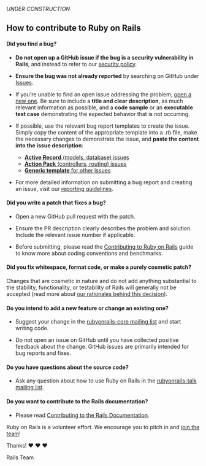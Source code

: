 _*UNDER CONSTRUCTION*_

## How to contribute to Ruby on Rails

#### **Did you find a bug?**

* **Do not open up a GitHub issue if the bug is a security vulnerability
  in Rails**, and instead to refer to our [security policy](https://rubyonrails.org/security/).

* **Ensure the bug was not already reported** by searching on GitHub under [Issues](https://github.com/rails/rails/issues).

* If you're unable to find an open issue addressing the problem, [open a new one](https://github.com/rails/rails/issues/new). Be sure to include a **title and clear description**, as much relevant information as possible, and a **code sample** or an **executable test case** demonstrating the expected behavior that is not occurring.

* If possible, use the relevant bug report templates to create the issue. Simply copy the content of the appropriate template into a .rb file, make the necessary changes to demonstrate the issue, and **paste the content into the issue description**:
  * [**Active Record** (models, database) issues](https://github.com/rails/rails/blob/master/guides/bug_report_templates/active_record_master.rb)
  * [**Action Pack** (controllers, routing) issues](https://github.com/rails/rails/blob/master/guides/bug_report_templates/action_controller_master.rb)
  * [**Generic template** for other issues](https://github.com/rails/rails/blob/master/guides/bug_report_templates/generic_master.rb)

* For more detailed information on submitting a bug report and creating an issue, visit our [reporting guidelines](https://edgeguides.rubyonrails.org/contributing_to_ruby_on_rails.html#reporting-an-issue).

#### **Did you write a patch that fixes a bug?**

* Open a new GitHub pull request with the patch.

* Ensure the PR description clearly describes the problem and solution. Include the relevant issue number if applicable.

* Before submitting, please read the [Contributing to Ruby on Rails](https://edgeguides.rubyonrails.org/contributing_to_ruby_on_rails.html) guide to know more about coding conventions and benchmarks.

#### **Did you fix whitespace, format code, or make a purely cosmetic patch?**

Changes that are cosmetic in nature and do not add anything substantial to the stability, functionality, or testability of Rails will generally not be accepted (read more about [our rationales behind this decision](https://github.com/rails/rails/pull/13771#issuecomment-32746700)).

#### **Do you intend to add a new feature or change an existing one?**

* Suggest your change in the [rubyonrails-core mailing list](https://discuss.rubyonrails.org/c/rubyonrails-core) and start writing code.

* Do not open an issue on GitHub until you have collected positive feedback about the change. GitHub issues are primarily intended for bug reports and fixes.

#### **Do you have questions about the source code?**

* Ask any question about how to use Ruby on Rails in the [rubyonrails-talk mailing list](https://discuss.rubyonrails.org/c/rubyonrails-talk).

#### **Do you want to contribute to the Rails documentation?**

* Please read [Contributing to the Rails Documentation](https://edgeguides.rubyonrails.org/contributing_to_ruby_on_rails.html#contributing-to-the-rails-documentation).

Ruby on Rails is a volunteer effort. We encourage you to pitch in and [join the team](https://contributors.rubyonrails.org)!

Thanks! :heart: :heart: :heart:

Rails Team
